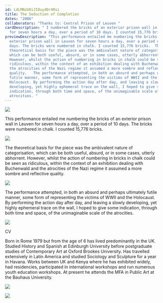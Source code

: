 ```yaml
---
id: LdLMNzU0iJI0uy4Dr4Rsi
title: The Seduction of Completion
dates: "2006"
collaborators: "Thanks to: Central Prison of Leuven "
cardDescription: " I numbered the bricks of an exterior prison wall in Leuven
  for seven hours a day, over a period of 10 days. I counted 15,776 bricks."
previewDescription: "This performance entailed me numbering the bricks of an
  exterior prison wall in Leuven for seven hours a day, over a period of 10
  days. The bricks were numbered in chalk. I counted 15,776 bricks.  The
  theoretical basis for the piece was the ambivalent nature of categorisation,
  which can be both useful, absurd, or in some cases, utterly abhorrent.
  However, whilst the action of numbering in bricks in chalk could be seen as
  ridiculous, within the context of an exhibition dealing with Buchenwald and
  the atrocities of the Nazi regime it assumed a more sombre and reflective
  quality.   The performance attempted, in both an absurd and perhaps ultimately
  futile manner, some form of representing the victims of WWII and the
  Holocaust. By performing the action day after day, and leaving a slowly
  developing, yet highly ephemeral trace on the wall, I hoped to give some
  indication, through both time and space, of the unimaginable scale of the
  atrocities. "
---
```

![](/assets/the-seduction-of-completion_01_performance-documentation_2006_-c-hopkins-1.jpg)

This performance entailed me numbering the bricks of an exterior prison wall in Leuven for seven hours a day, over a period of 10 days. The bricks were numbered in chalk. I counted 15,776 bricks.

![](/assets/the-seduction-of-completion_01_performance-documentation_2006_-c-hopkins-2.jpg)

The theoretical basis for the piece was the ambivalent nature of categorisation, which can be both useful, absurd, or in some cases, utterly abhorrent. However, whilst the action of numbering in bricks in chalk could be seen as ridiculous, within the context of an exhibition dealing with Buchenwald and the atrocities of the Nazi regime it assumed a more sombre and reflective quality. 

![](/assets/the-seduction-of-completion_01_performance-documentation_2006_-c-hopkins-3.jpg)

The performance attempted, in both an absurd and perhaps ultimately futile manner, some form of representing the victims of WWII and the Holocaust. By performing the action day after day, and leaving a slowly developing, yet highly ephemeral trace on the wall, I hoped to give some indication, through both time and space, of the unimaginable scale of the atrocities. 

![](/assets/the-seduction-of-completion_01_performance-documentation_2006_-c-hopkins-4.jpg)



CV 

Born in Rome 1979 but from the age of 6 has lived predominantly in the UK. Studied History and Spanish at Edinburgh University before postgraduate studies of Contemporary Art at Oxford Brookes University. Has travelled extensively in Latin America and studied Sociology and Sculpture for a year in Havana. Works between UK and Kenya where he has exhibited widely, had residencies, participated in international workshops and run numerous youth education workshops. At present he attends the MFA in Public Art at the Bauhaus University. 

![](/assets/the-seduction-of-completion_01_performance-documentation_2006_-c-hopkins-5.jpg)

 

![](/assets/the-seduction-of-completion_01_performance-documentation_2006_-c-hopkins-6.jpg)
